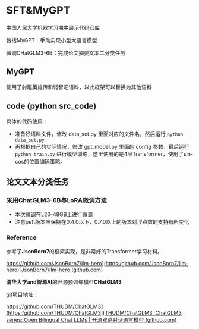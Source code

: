 # SFT&MyGPT

中国人民大学机器学习期中展示代码仓库

包括MyGPT：手动实现小型大语言模型

微调CHatGLM3-6B：完成论文摘要文本二分类任务





## MyGPT

使用了射雕英雄传和弱智吧语料，以此框架可以替换为其他语料



## code (python src_code)

具体的代码使用：

- 准备好语料文件，修改 data_set.py 里面对应的文件名，然后运行 `python data_set.py`
- 再根据自己的实际情况，修改 gpt_model.py 里面的 config 参数，最后运行 `python train.py` 进行模型训练，这里使用的是4层Transformer，使用了sin-cos的位置编码策略。



## 论文文本分类任务

### 采用ChatGLM3-6B与LoRA微调方法



- 本次微调在L20-48GB上进行微调
- 注意peft版本应保持在0.4.0以下，0.7.0以上的版本对浮点数的支持有所变化





### Reference

参考了**JsonBorn7**的框架实现，是非常好的Transformer学习材料。

[https://github.com/JsonBorn7/llm-hero](https:/github.com/JsonBorn7/llm-hero)[JsonBorn7/llm-hero (github.com)](https://github.com/JsonBorn7/llm-hero)



**清华大学and智源AI**的开源预训练模型**CHatGLM3**

git项目地址：

[https://github.com/THUDM/ChatGLM3](https:/github.com/THUDM/ChatGLM3)[THUDM/ChatGLM3: ChatGLM3 series: Open Bilingual Chat LLMs | 开源双语对话语言模型 (github.com)](https://github.com/THUDM/ChatGLM3)

